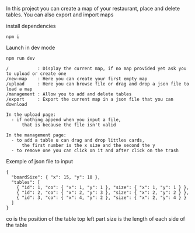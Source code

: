 In this project you can create a map of your restaurant, place and delete tables.
You can also export and import maps

install dependencies

```
npm i
```

Launch in dev mode

```
npm run dev
```

```
/           : Display the current map, if no map provided yet ask you to upload or create one
/new-map    : Here you can create your first empty map
/upload     : Here you can browse file or drag and drop a json file to load a map
/management : Allow you to add and delete tables
/export     : Export the current map in a json file that you can download
```

```
In the upload page:
  - if nothing append when you input a file,
      that is because the file isn't valid
```

```
In the management page:
  - to add a table u can drag and drop littles cards,
      the first number is the x size and the second the y
  - to remove one you can click on it and after click on the trash
```

Exemple of json file to input

```
{
  "boardSize": { "x": 15, "y": 10 },
  "tables": [
    { "id": 1, "co": { "x": 1, "y": 1 }, "size": { "x": 1, "y": 1 } },
    { "id": 2, "co": { "x": 2, "y": 3 }, "size": { "x": 2, "y": 2 } },
    { "id": 3, "co": { "x": 4, "y": 2 }, "size": { "x": 2, "y": 4 } }
  ]
}
```

co is the position of the table top left part
size is the length of each side of the table
